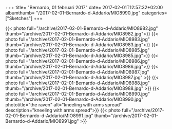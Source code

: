 +++
title= "Bernardo, 01 februari 2017"
date= 2017-02-01T12:57:32+02:00
albumthumb= "/2017-02-01-Bernardo-d-Addario/MIO8990.jpg"
categories= ["Sketches"]
+++

{{< photo full="/archive/2017-02-01-Bernardo-d-Addario/MIO8982.jpg" thumb="/archive/2017-02-01-Bernardo-d-Addario/MIO8982.jpg">}}
{{< photo full="/archive/2017-02-01-Bernardo-d-Addario/MIO8983.jpg" thumb="/archive/2017-02-01-Bernardo-d-Addario/MIO8983.jpg">}}
{{< photo full="/archive/2017-02-01-Bernardo-d-Addario/MIO8985.jpg" thumb="/archive/2017-02-01-Bernardo-d-Addario/MIO8985.jpg">}}
{{< photo full="/archive/2017-02-01-Bernardo-d-Addario/MIO8986.jpg" thumb="/archive/2017-02-01-Bernardo-d-Addario/MIO8986.jpg">}}
{{< photo full="/archive/2017-02-01-Bernardo-d-Addario/MIO8987.jpg" thumb="/archive/2017-02-01-Bernardo-d-Addario/MIO8987.jpg" >}}
{{< photo full="/archive/2017-02-01-Bernardo-d-Addario/MIO8988.jpg" thumb="/archive/2017-02-01-Bernardo-d-Addario/MIO8988.jpg" >}}
{{< photo full="/archive/2017-02-01-Bernardo-d-Addario/MIO8990.jpg" thumb="/archive/2017-02-01-Bernardo-d-Addario/MIO8990.jpg" phototitle="the raven" alt="kneeling with arms spread" description="kneeling with arms spread">}}
{{< photo full="/archive/2017-02-01-Bernardo-d-Addario/MIO8991.jpg" thumb="/archive/2017-02-01-Bernardo-d-Addario/MIO8991.jpg" >}}